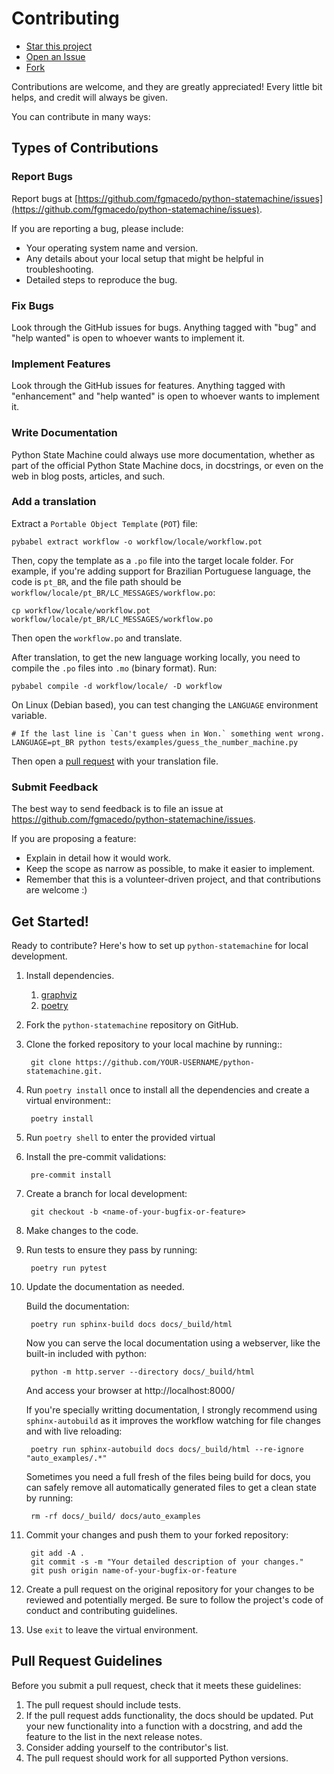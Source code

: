 # Contributing

* <a class="github-button" href="https://github.com/fgmacedo/python-statemachine" data-icon="octicon-star" aria-label="Star fgmacedo/python-statemachine on GitHub">Star this project</a>
* <a class="github-button" href="https://github.com/fgmacedo/python-statemachine/issues" data-icon="octicon-issue-opened" aria-label="Issue fgmacedo/python-statemachine on GitHub">Open an Issue</a>
* <a class="github-button" href="https://github.com/fgmacedo/python-statemachine/fork" data-icon="octicon-repo-forked" aria-label="Fork fgmacedo/python-statemachine on GitHub">Fork</a>

Contributions are welcome, and they are greatly appreciated! Every little bit helps, and credit
will always be given.

You can contribute in many ways:

## Types of Contributions

### Report Bugs

Report bugs at [https://github.com/fgmacedo/python-statemachine/issues](https://github.com/fgmacedo/python-statemachine/issues).

If you are reporting a bug, please include:

* Your operating system name and version.
* Any details about your local setup that might be helpful in troubleshooting.
* Detailed steps to reproduce the bug.

### Fix Bugs

Look through the GitHub issues for bugs. Anything tagged with "bug"
and "help wanted" is open to whoever wants to implement it.

### Implement Features

Look through the GitHub issues for features. Anything tagged with "enhancement"
and "help wanted" is open to whoever wants to implement it.

### Write Documentation

Python State Machine could always use more documentation, whether as part of the
official Python State Machine docs, in docstrings, or even on the web in blog posts,
articles, and such.

### Add a translation


Extract a `Portable Object Template` (`POT`) file:

```shell
pybabel extract workflow -o workflow/locale/workflow.pot
```

Then, copy the template as a `.po` file into the target locale folder. For example, if you're adding support for Brazilian Portuguese language, the code is `pt_BR`, and the file path should be `workflow/locale/pt_BR/LC_MESSAGES/workflow.po`:

```shell
cp workflow/locale/workflow.pot workflow/locale/pt_BR/LC_MESSAGES/workflow.po
```

Then open the `workflow.po` and translate.

After translation, to get the new language working locally, you need to compile the `.po` files into `.mo`  (binary format). Run:

```shell
pybabel compile -d workflow/locale/ -D workflow
```


On Linux (Debian based), you can test changing the `LANGUAGE` environment variable.

```shell
# If the last line is `Can't guess when in Won.` something went wrong.
LANGUAGE=pt_BR python tests/examples/guess_the_number_machine.py
```

Then open a [pull request](https://github.com/fgmacedo/python-statemachine/pulls) with your translation file.

### Submit Feedback

The best way to send feedback is to file an issue at https://github.com/fgmacedo/python-statemachine/issues.

If you are proposing a feature:

* Explain in detail how it would work.
* Keep the scope as narrow as possible, to make it easier to implement.
* Remember that this is a volunteer-driven project, and that contributions
  are welcome :)

## Get Started!

Ready to contribute? Here's how to set up `python-statemachine` for local development.

1. Install dependencies.
   1. [graphviz](https://graphviz.org/download/#linux)
   1. [poetry](https://python-poetry.org/docs/#installation)

1. Fork the `python-statemachine` repository on GitHub.

1. Clone the forked repository to your local machine by running::

        git clone https://github.com/YOUR-USERNAME/python-statemachine.git.


1. Run `poetry install` once to install all the dependencies and create a virtual environment::

        poetry install

1. Run `poetry shell` to enter the provided virtual

1. Install the pre-commit validations:

        pre-commit install

1. Create a branch for local development:

        git checkout -b <name-of-your-bugfix-or-feature>

1. Make changes to the code.

1. Run tests to ensure they pass by running:

        poetry run pytest

1. Update the documentation as needed.

    Build the documentation:

        poetry run sphinx-build docs docs/_build/html


    Now you can serve the local documentation using a webserver, like the built-in included
    with python:

        python -m http.server --directory docs/_build/html

    And access your browser at http://localhost:8000/

    If you're specially writting documentation, I strongly recommend using `sphinx-autobuild`
    as it improves the workflow watching for file changes and with live reloading:

        poetry run sphinx-autobuild docs docs/_build/html --re-ignore "auto_examples/.*"

    Sometimes you need a full fresh of the files being build for docs, you can safely remove
    all automatically generated files to get a clean state by running:

        rm -rf docs/_build/ docs/auto_examples

1. Commit your changes and push them to your forked repository:

        git add -A .
        git commit -s -m "Your detailed description of your changes."
        git push origin name-of-your-bugfix-or-feature

1. Create a pull request on the original repository for your changes to be reviewed and potentially
merged. Be sure to follow the project's code of conduct and contributing guidelines.

1. Use `exit` to leave the virtual environment.

## Pull Request Guidelines

Before you submit a pull request, check that it meets these guidelines:

1. The pull request should include tests.
2. If the pull request adds functionality, the docs should be updated. Put
   your new functionality into a function with a docstring, and add the
   feature to the list in the next release notes.
3. Consider adding yourself to the contributor's list.
4. The pull request should work for all supported Python versions.
